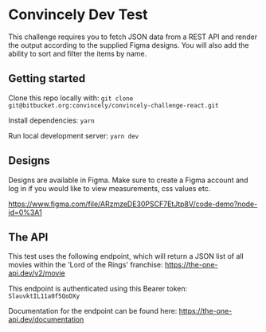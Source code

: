 # Convincely Dev Test
This challenge requires you to fetch JSON data from a REST API and render the output according to the supplied Figma designs.
You will also add the ability to sort and filter the items by name.

## Getting started
Clone this repo locally with:
`git clone git@bitbucket.org:convincely/convincely-challenge-react.git`

Install dependencies:
`yarn` 

Run local development server:
`yarn dev` 

## Designs
Designs are available in Figma. Make sure to create a Figma account and log in if you would like to view measurements, css values etc.

https://www.figma.com/file/ARzmzeDE30PSCF7EtJtp8V/code-demo?node-id=0%3A1

## The API
This test uses the following endpoint, which will return a JSON list of all movies within the 'Lord of the Rings' franchise:
https://the-one-api.dev/v2/movie

This endpoint is authenticated using this Bearer token:
`SlauvktIL11a0f5QoDXy`

Documentation for the endpoint can be found here:
https://the-one-api.dev/documentation